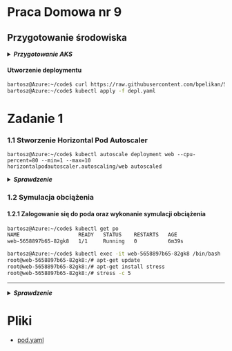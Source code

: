 # Praca Domowa nr 9

## Przygotowanie środowiska

<details>
  <summary><b><i>Przygotowanie AKS</i></b></summary>

#### Utworzenie Service Principal
```bash
bartosz@Azure:~/code$ az ad sp create-for-rbac --skip-assignment -o json > auth.json
```

#### Przypisanie zmiennych
```bash
bartosz@Azure:~/code$ location="westeurope"
bartosz@Azure:~/code$ resourceGroup="szkchm-zadanie9"
bartosz@Azure:~/code$ aksName="AKSZad9"
bartosz@Azure:~/code$ servicePrincipalClientId=$(jq -r ".appId" auth.json)
bartosz@Azure:~/code$ servicePrincipalClientSecret=$(jq -r ".password" auth.json)
```

#### Utworzenie Resource Group
```bash
bartosz@Azure:~/code$ az group create --location $location --name $resourceGroup
```

#### Utworzenie klastra
```bash
bartosz@Azure:~/code$ az aks create --generate-ssh-keys -g $resourceGroup -n $aksName --node-count 1 --location $location --service-principal $servicePrincipalClientId --client-secret $servicePrincipalClientSecret 
```

#### Pobranie credentials dla aks

```bash
bartosz@Azure:~/code$ az aks get-credentials --resource-group $resourceGroup --name $aksName
```

</details>

#### Utworzenie deploymentu
```bash
bartosz@Azure:~/code$ curl https://raw.githubusercontent.com/bpelikan/SzkolaChmury/master/Kubernetes/Zadanie9/code/depl.yaml > depl.yaml
bartosz@Azure:~/code$ kubectl apply -f depl.yaml
```

# Zadanie 1

### 1.1 Stworzenie Horizontal Pod Autoscaler
```
bartosz@Azure:~/code$ kubectl autoscale deployment web --cpu-percent=80 --min=1 --max=10
horizontalpodautoscaler.autoscaling/web autoscaled
```


<details>
  <summary><b><i>Sprawdzenie</i></b></summary>
  
```bash
bartosz@Azure:~/code$ kubectl get hpa
NAME   REFERENCE        TARGETS   MINPODS   MAXPODS   REPLICAS   AGE
web    Deployment/web   0%/80%    1         10        1          16s
```
</details>

### 1.2 Symulacja obciążenia

#### 1.2.1 Zalogowanie się do poda oraz wykonanie symulacji obciążenia

```bash
bartosz@Azure:~/code$ kubectl get po
NAME                   READY   STATUS    RESTARTS   AGE
web-5658897b65-82gk8   1/1     Running   0          6m39s
```

```bash
bartosz@Azure:~/code$ kubectl exec -it web-5658897b65-82gk8 /bin/bash
root@web-5658897b65-82gk8:/# apt-get update
root@web-5658897b65-82gk8:/# apt-get install stress
root@web-5658897b65-82gk8:/# stress -c 5
```




---
<details>
  <summary><b><i>Sprawdzenie</i></b></summary>



</details>


# Pliki

* [pod.yaml](./code/pod.yaml)